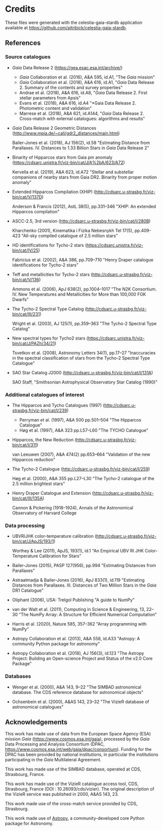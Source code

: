 # Credits

These files were generated with the celestia-gaia-stardb application available
at https://github.com/ajtribick/celestia-gaia-stardb.

## References

### Source catalogues

- *Gaia* Data Release 2 (https://gea.esac.esa.int/archive/)
    - *Gaia* Collaboration et al. (2016), A&A 595, id.A1, "The *Gaia* mission"
    - *Gaia* Collaboration et al. (2018), A&A 616, id.A1, "*Gaia* Data
      Release 2. Summary of the contents and survey properties"
    - Andrae et al. (2018), A&A 616, id.A8, "*Gaia* Data Release 2. First
      stellar parameters from Apsis"
    - Evans et al. (2018), A&A 616, id.A4 "*Gaia Data Release 2. Photometric
      content and validation"
    - Marrese et al. (2018), A&A 621, id.A144, "*Gaia* Data Release 2.
      Cross-match with external catalogues: algorithms and results"

- *Gaia* Data Release 2 Geometric Distances
  (http://www.mpia.de/~calj/gdr2_distances/main.html)

  Bailer-Jones et al. (2018), AJ 156(2), id.58 "Estimating Distance from
  Parallaxes. IV. Distances to 1.33 Billion Stars in *Gaia* Data Release 2"

- Binarity of Hipparcos stars from Gaia pm anomaly
  (https://cdsarc.unistra.fr/viz-bin/cat/J/A%2bA/623/A72)

  Kervella et al. (2019), A&A 623, id.A72 "Stellar and substellar companions
  of nearby stars from Gaia DR2. Binarity from proper motion anomaly"

- Extended Hipparcos Compilation (XHIP)
  (http://cdsarc.u-strasbg.fr/viz-bin/cat/V/137D)

  Anderson & Francis (2012), AstL 38(5), pp.331–346 "XHIP: An extended
  Hipparcos compilation"

- ASCC-2.5, 3rd version (http://cdsarc.u-strasbg.fr/viz-bin/cat/I/280B)

  Kharchenko (2001), Kinematika i Fizika Nebesnykh Tel 17(5), pp.409-423
  "All-sky compiled catalogue of 2.5 million stars"

- HD identifications for Tycho-2 stars
  (https://cdsarc.unistra.fr/viz-bin/cat/IV/25)

  Fabricius et al. (2002), A&A 386, pp.709–710 "Henry Draper catalogue
  identifications for Tycho-2 stars"

- Teff and metallicities for Tycho-2 stars
  (http://cdsarc.u-strasbg.fr/viz-bin/cat/V/136)

  Ammons et al. (2006), ApJ 638(2), pp.1004–1017 "The N2K Consortium. IV. New
  Temperatures and Metallicities for More than 100,000 FGK Dwarfs"

- The Tycho-2 Spectral Type Catalog
  (http://cdsarc.u-strasbg.fr/viz-bin/cat/III/231)

  Wright et al. (2003), AJ 125(1), pp.359–363 "The Tycho-2 Spectral Type
  Catalog"

- New spectral types for Tycho2 stars
  (https://cdsarc.unistra.fr/viz-bin/cat/J/PAZh/34/21)

  Tsvetkov et al. (2008), Astronomy Letters 34(1), pp.17–27 "Inaccuracies in
  the spectral classification of stars from the Tycho-2 Spectral Type
  Catalogue"

- SAO Star Catalog J2000 (http://cdsarc.u-strasbg.fr/viz-bin/cat/I/131A)

  SAO Staff, "Smithsonian Astrophysical Observatory Star Catalog (1990)"

### Additional catalogues of interest

- The Hipparcos and Tycho Catalogues (1997)
  (http://cdsarc.u-strasbg.fr/viz-bin/cat/I/239)
  - Perryman et al. (1997), A&A 500 pp.501–504 "The Hipparcos Catalogue"
  - Høg et al. (1997), A&A 323 pp.L57–L60 "The TYCHO Catalogue"

- Hipparcos, the New Reduction (http://cdsarc.u-strasbg.fr/viz-bin/cat/I/311)

  van Leeuwen (2007), A&A 474(2) pp.653–664 "Validation of the new Hipparcos
  reduction"

- The Tycho-2 Catalogue (http://cdsarc.u-strasbg.fr/viz-bin/cat/I/259)

  Høg et al. (2000), A&A 355 pp.L27–L30 "The Tycho-2 catalogue of the 2.5
  million brightest stars"

- Henry Draper Catalogue and Extension
  (http://cdsarc.u-strasbg.fr/viz-bin/cat/III/135A)

  Cannon & Pickering (1918–1924), Annals of the Astronomical Observatory of
  Harvard College

### Data processing

- UBVRIJHK color-temperature calibration
  (http://cdsarc.u-strasbg.fr/viz-bin/cat/J/ApJS/193/1)

  Worthey & Lee (2011), ApJS, 193(1), id.1 "An Empirical UBV RI JHK
  Color-Temperature Calibration for Stars"

- Bailer-Jones (2015), PASP 127(956), pp.994 "Estimating Distances from
  Parallaxes"

- Astraatmadja & Bailer-Jones (2016), ApJ 833(1), id.119 "Estimating
  Distances from Parallaxes. III. Distances of Two Million Stars in the
  *Gaia* DR1 Catalogue"

- Oliphant (2006), USA: Trelgol Publishing "A guide to NumPy"

- van der Walt et al. (2011), Computing in Science & Engineering, 13, 22–30
  "The NumPy Array: A Structure for Efficient Numerical Computation"

- Harris et al. (2020), Nature 585, 357–362 "Array programming with NumPy"

- Astropy Collaboration et al. (2013), A&A 558, id.A33 "Astropy: A community
  Python package for astronomy"

- Astropy Collaboration et al. (2018), AJ 156(3), id.123 "The Astropy Project:
  Building an Open-science Project and Status of the v2.0 Core Package"

### Databases

- Wenger et al. (2000), A&A 143, 9–22 "The SIMBAD astronomical database. The
  CDS reference database for astronomical objects"

- Ochsenbein et al. (2000), A&AS 143, 23–32 "The VizieR database of
  astronomical catalogues"

## Acknowledgements

This work has made use of data from the European Space Agency (ESA) mission
*Gaia* (https://www.cosmos.esa.int/gaia), processed by the *Gaia* Data
Processing and Analysis Consortium (DPAC,
https://www.cosmos.esa.int/web/gaia/dpac/consortium). Funding for the DPAC has
been provided by national institutions, in particular the institutions
participating in the *Gaia* Multilateral Agreement.

This work has made use of the SIMBAD database, operated at CDS, Strasbourg,
France.

This work has made use of the VizieR catalogue access tool, CDS, Strasbourg,
France (DOI : 10.26093/cds/vizier). The original description of the VizieR
service was published in 2000, A&AS 143, 23.

This work made use of the cross-match service provided by CDS, Strasbourg.

This work made use of [Astropy](http://www.astropy.org), a community-developed
core Python package for Astronomy.
